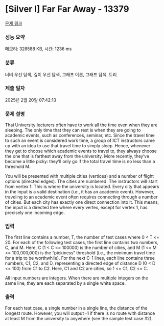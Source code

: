 # [Silver I] Far Far Away - 13379 

[문제 링크](https://www.acmicpc.net/problem/13379) 

### 성능 요약

메모리: 326588 KB, 시간: 1236 ms

### 분류

너비 우선 탐색, 깊이 우선 탐색, 그래프 이론, 그래프 탐색, 트리

### 제출 일자

2025년 2월 20일 07:42:13

### 문제 설명

<p>Thai University lecturers often have to work all the time even when they are sleeping. The only time that they can rest is when they are going to academic events, such as conferences, seminar, etc. Since the travel time to such an event is considered work time, a group of ICT instructors came up with an idea to use that travel time to simply sleep. Hence, whenever they get to choose which academic events to travel to, they always choose the one that is farthest away from the university. More recently, they’ve become a little picky: they’ll only go if the total travel time is no less than a threshold M.</p>

<p>You will be presented with multiple cities (vertices) and a number of flight options (directed edges). The cities are numbered. The instructors will start from vertex 1. This is where the university is located. Every city that appears in the input is a valid destination (i.e., it has an academic event). However, traveling to an academic event often requires connecting through a number of cities. But each city has exactly one direct connection into it. This means, the input is a directed tree where every vertex, except for vertex 1, has precisely one incoming edge.</p>

### 입력 

 <p>The first line contains a number, T, the number of test cases where 0 < T <= 20. For each of the following test cases, the first line contains two numbers, C, and M. Here, C (1 < C <= 100000) is the number of cities, and M (1 <= M <= 100,000,000) is the “pickiness” threshold (i.e., the minimum travel time for a trip to be worthwhile). For the next C-1 lines, each line contains three numbers, C1, C2, and D, representing a directed edge of distance D (0 < D <= 100) from C1 to C2. Here, C1 and C2 are cities, so 1 <= C1, C2 <= C.</p>

<p>All input numbers are integers. When there are multiple integers on the same line, they are each separated by a single white space.</p>

### 출력 

 <p>For each test case, a single number in a single line, the distance of the longest route. However, you will output -1 if there is no route with distance at least M from the university to anywhere (see the sample test case #2).</p>

<p> </p>

